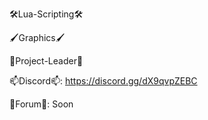 🛠Lua-Scripting🛠

🖌Graphics🖌

👑Project-Leader👑

📫Discord📫: https://discord.gg/dX9qvpZEBC

📄Forum📄: Soon

